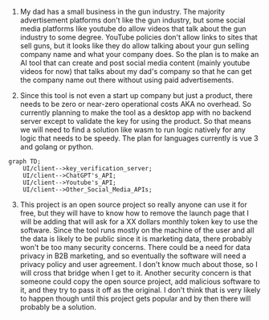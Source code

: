 1. My dad has a small business in the gun industry. The majority advertisement platforms don't like the gun industry, but some social media platforms like youtube do allow videos that talk about the gun industry to some degree. YouTube policies don't allow links to sites that sell guns, but it looks like they do allow talking about your gun selling company name and what your company does. So the plan is to make an AI tool that can create and post social media content (mainly youtube videos for now) that talks about my dad's company so that he can get the company name out there without using paid advertisements.

2. Since this tool is not even a start up company but just a product, there needs to be zero or near-zero operational costs AKA no overhead. So currently planning to make the tool as a desktop app with no backend server except to validate the key for using the product. So that means we will need to find a solution like wasm to run logic natively for any logic that needs to be speedy. The plan for languages currently is vue 3 and golang or python.
```mermaid
graph TD;
    UI/client-->key_verification_server;
    UI/client-->ChatGPT's_API;
    UI/client-->Youtube's_API;
    UI/client-->Other_Social_Media_APIs;
```

3. This project is an open source project so really anyone can use it for free, but they will have to know how to remove the launch page that I will be adding that will ask for a XX dollars monthly token key to use the software. Since the tool runs mostly on the machine of the user and all the data is likely to be public since it is marketing data, there probably won't be too many security concerns. There could be a need for data privacy in B2B marketing, and so eventually the software will need a privacy policy and user agreement. I don't know much about those, so I will cross that bridge when I get to it. Another security concern is that someone could copy the open source project, add malicious software to it, and they try to pass it off as the original. I don't think that is very likely to happen though until this project gets popular and by then there will probably be a solution.